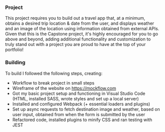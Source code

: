 

### Project 
This project requires you to build out a travel app that, at a minimum, obtains a desired trip location & date from the user, and displays weather and an image of the location using information obtained from external APIs. Given that this is the Capstone project, it's highly encouraged for you to go above and beyond, adding additional functionality and customization to truly stand out with a project you are proud to have at the top of your portfolio!

### Building
To build I followed the following steps, creating:

* Workflow to break project in small steps
* Wireframe of the website on https://mockflow.com
* Got my basic project setup and functioning in Visual Studio Code (HTML, installed SASS, wrote styles and set up a local server)
* Installed and configured Webpack (+ essential loaders and plugins)
* Set up async requests to fetch destination image and weather, based on user input, obtained from when the form is submitted by the user
* Refactored code, installed plugins to minify CSS and ran testing with JEST
